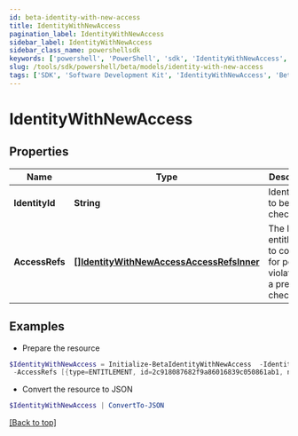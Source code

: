```yaml
---
id: beta-identity-with-new-access
title: IdentityWithNewAccess
pagination_label: IdentityWithNewAccess
sidebar_label: IdentityWithNewAccess
sidebar_class_name: powershellsdk
keywords: ['powershell', 'PowerShell', 'sdk', 'IdentityWithNewAccess', 'BetaIdentityWithNewAccess'] 
slug: /tools/sdk/powershell/beta/models/identity-with-new-access
tags: ['SDK', 'Software Development Kit', 'IdentityWithNewAccess', 'BetaIdentityWithNewAccess']
---
```



# IdentityWithNewAccess

## Properties

Name | Type | Description | Notes
------------ | ------------- | ------------- | -------------
**IdentityId** | **String** | Identity id to be checked. | [required]
**AccessRefs** | [**[]IdentityWithNewAccessAccessRefsInner**](identity-with-new-access-access-refs-inner) | The list of entitlements to consider for possible violations in a preventive check. | [required]

## Examples

- Prepare the resource
```powershell
$IdentityWithNewAccess = Initialize-BetaIdentityWithNewAccess  -IdentityId 2c91808568c529c60168cca6f90c1313 `
 -AccessRefs [{type=ENTITLEMENT, id=2c918087682f9a86016839c050861ab1, name=CN=Information Access,OU=test,OU=test-service,DC=TestAD,DC=local}, {type=ENTITLEMENT, id=2c918087682f9a86016839c0509c1ab2, name=CN=Information Technology,OU=test,OU=test-service,DC=TestAD,DC=local}]
```

- Convert the resource to JSON
```powershell
$IdentityWithNewAccess | ConvertTo-JSON
```


[[Back to top]](#) 

